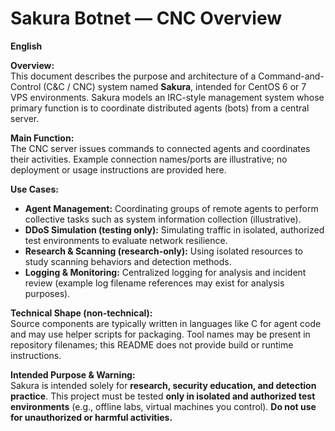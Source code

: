 # Sakura Botnet — CNC Overview

**English**

**Overview:**  
This document describes the purpose and architecture of a Command-and-Control (C&C / CNC) system named **Sakura**, intended for CentOS 6 or 7 VPS environments. Sakura models an IRC-style management system whose primary function is to coordinate distributed agents (bots) from a central server.

**Main Function:**  
The CNC server issues commands to connected agents and coordinates their activities. Example connection names/ports are illustrative; no deployment or usage instructions are provided here.

**Use Cases:**  
- **Agent Management:** Coordinating groups of remote agents to perform collective tasks such as system information collection (illustrative).  
- **DDoS Simulation (testing only):** Simulating traffic in isolated, authorized test environments to evaluate network resilience.  
- **Research & Scanning (research-only):** Using isolated resources to study scanning behaviors and detection methods.  
- **Logging & Monitoring:** Centralized logging for analysis and incident review (example log filename references may exist for analysis purposes).

**Technical Shape (non-technical):**  
Source components are typically written in languages like C for agent code and may use helper scripts for packaging. Tool names may be present in repository filenames; this README does not provide build or runtime instructions.

**Intended Purpose & Warning:**  
Sakura is intended solely for **research, security education, and detection practice**. This project must be tested **only in isolated and authorized test environments** (e.g., offline labs, virtual machines you control). **Do not use for unauthorized or harmful activities.**
